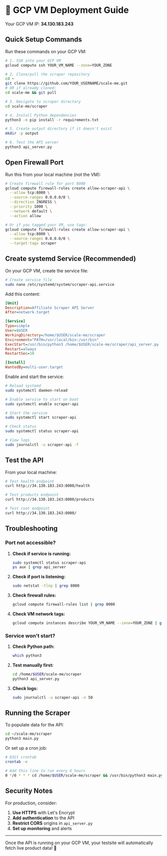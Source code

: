 # 🚀 GCP VM Deployment Guide

Your GCP VM IP: **34.130.183.243**

## Quick Setup Commands

Run these commands on your GCP VM:

```bash
# 1. SSH into your GCP VM
gcloud compute ssh YOUR_VM_NAME --zone=YOUR_ZONE

# 2. Clone/pull the scraper repository
cd ~
git clone https://github.com/YOUR_USERNAME/scale-me.git
# OR if already cloned:
cd scale-me && git pull

# 3. Navigate to scraper directory
cd scale-me/scraper

# 4. Install Python dependencies
python3 -m pip install -r requirements.txt

# 5. Create output directory if it doesn't exist
mkdir -p output

# 6. Test the API server
python3 api_server.py
```

## Open Firewall Port

Run this from your local machine (not the VM):

```bash
# Create firewall rule for port 8000
gcloud compute firewall-rules create allow-scraper-api \
  --allow tcp:8000 \
  --source-ranges 0.0.0.0/0 \
  --direction INGRESS \
  --priority 1000 \
  --network default \
  --action allow

# Or if you tagged your VM, use tags:
gcloud compute firewall-rules create allow-scraper-api \
  --allow tcp:8000 \
  --source-ranges 0.0.0.0/0 \
  --target-tags scraper
```

## Create systemd Service (Recommended)

On your GCP VM, create the service file:

```bash
# Create service file
sudo nano /etc/systemd/system/scraper-api.service
```

Add this content:

```ini
[Unit]
Description=Affiliate Scraper API Server
After=network.target

[Service]
Type=simple
User=$USER
WorkingDirectory=/home/$USER/scale-me/scraper
Environment="PATH=/usr/local/bin:/usr/bin"
ExecStart=/usr/bin/python3 /home/$USER/scale-me/scraper/api_server.py
Restart=always
RestartSec=10

[Install]
WantedBy=multi-user.target
```

Enable and start the service:

```bash
# Reload systemd
sudo systemctl daemon-reload

# Enable service to start on boot
sudo systemctl enable scraper-api

# Start the service
sudo systemctl start scraper-api

# Check status
sudo systemctl status scraper-api

# View logs
sudo journalctl -u scraper-api -f
```

## Test the API

From your local machine:

```bash
# Test health endpoint
curl http://34.130.183.243:8000/health

# Test products endpoint
curl http://34.130.183.243:8000/products

# Test root endpoint
curl http://34.130.183.243:8000/
```

## Troubleshooting

### Port not accessible?

1. **Check if service is running:**
   ```bash
   sudo systemctl status scraper-api
   ps aux | grep api_server
   ```

2. **Check if port is listening:**
   ```bash
   sudo netstat -tlnp | grep 8000
   ```

3. **Check firewall rules:**
   ```bash
   gcloud compute firewall-rules list | grep 8000
   ```

4. **Check VM network tags:**
   ```bash
   gcloud compute instances describe YOUR_VM_NAME --zone=YOUR_ZONE | grep -A5 tags
   ```

### Service won't start?

1. **Check Python path:**
   ```bash
   which python3
   ```

2. **Test manually first:**
   ```bash
   cd /home/$USER/scale-me/scraper
   python3 api_server.py
   ```

3. **Check logs:**
   ```bash
   sudo journalctl -u scraper-api -n 50
   ```

## Running the Scraper

To populate data for the API:

```bash
cd ~/scale-me/scraper
python3 main.py
```

Or set up a cron job:

```bash
# Edit crontab
crontab -e

# Add this line to run every 6 hours
0 */6 * * * cd /home/$USER/scale-me/scraper && /usr/bin/python3 main.py >> /home/$USER/scraper.log 2>&1
```

## Security Notes

For production, consider:

1. **Use HTTPS** with Let's Encrypt
2. **Add authentication** to the API
3. **Restrict CORS** origins in `api_server.py`
4. **Set up monitoring** and alerts

---

Once the API is running on your GCP VM, your testsite will automatically fetch live product data! 🎉